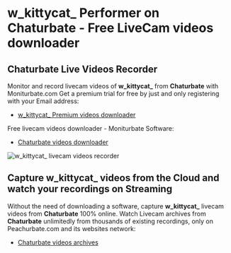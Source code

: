 # w_kittycat_ Performer on Chaturbate - Free LiveCam videos downloader

## Chaturbate Live Videos Recorder

Monitor and record livecam videos of **w_kittycat_** from **Chaturbate** with Moniturbate.com
Get a premium trial for free by just and only registering with your Email address:
* [w_kittycat_ Premium videos downloader](https://moniturbate.com/request-demo-licence-key.html)

Free livecam videos downloader - Moniturbate Software:
* [Chaturbate videos downloader](https://moniturbate.com/moniturbate-download-software.html)

![w_kittycat_ livecam videos recorder](https://peachurnet.com/templates/moniturbate-software.png)


## Capture w_kittycat_ videos from the Cloud and watch your recordings on Streaming

Without the need of downloading a software, capture **w_kittycat_** livecam videos from **Chaturbate** 100% online.
Watch Livecam archives from **Chaturbate** unlimitedly from thousands of existing recordings, only on Peachurbate.com and its websites network:
* [Chaturbate videos archives](https://peachurnet.com/)